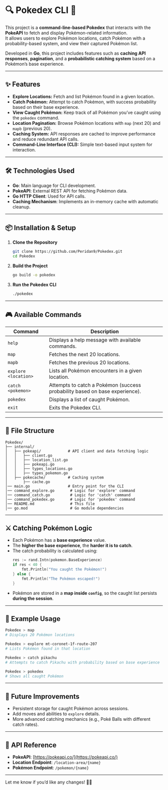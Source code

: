 
# 🔍 Pokedex CLI 📜

This project is a **command-line-based Pokedex** that interacts with the **PokeAPI** to fetch and display Pokémon-related information.  
It allows users to explore Pokémon locations, catch Pokémon with a probability-based system, and view their captured Pokémon list.  

Developed in **Go**, this project includes features such as **caching API responses**, **pagination**, and a **probabilistic catching system** based on a Pokémon’s base experience.  

---

## ✨ Features

- **Explore Locations:** Fetch and list Pokémon found in a given location.
- **Catch Pokémon:** Attempt to catch Pokémon, with success probability based on their base experience.
- **View Caught Pokémon:** Keep track of all Pokémon you’ve caught using the `pokedex` command.
- **Location Pagination:** Browse Pokémon locations with `map` (next 20) and `mapb` (previous 20).
- **Caching System:** API responses are cached to improve performance and reduce redundant API calls.
- **Command-Line Interface (CLI):** Simple text-based input system for interaction.

---

## 🛠️ Technologies Used

- **Go**: Main language for CLI development.
- **PokeAPI**: External REST API for fetching Pokémon data.
- **Go HTTP Client**: Used for API calls.
- **Caching Mechanism**: Implements an in-memory cache with automatic cleanup.

---

## 📦 Installation & Setup

1. **Clone the Repository**  
   ```bash
   git clone https://github.com/Peridan9/Pokedex.git
   cd Pokedex
   ```

2. **Build the Project**  
   ```bash
   go build -o pokedex
   ```

3. **Run the Pokedex CLI**  
   ```bash
   ./pokedex
   ```
---

## 🎮 Available Commands

| Command              | Description |
|----------------------|-------------|
| `help`              | Displays a help message with available commands. |
| `map`               | Fetches the next 20 locations. |
| `mapb`              | Fetches the previous 20 locations. |
| `explore <location>` | Lists all Pokémon encounters in a given location. |
| `catch <pokemon>`   | Attempts to catch a Pokémon (success probability based on base experience). |
| `pokedex`           | Displays a list of caught Pokémon. |
| `exit`              | Exits the Pokedex CLI. |

---

## 📂 File Structure

```
Pokedex/
├── internal/
│   ├── pokeapi/            # API client and data fetching logic
│   │   ├── client.go
│   │   ├── location_list.go
│   │   ├── pokeapi.go
│   │   ├── types_locations.go
│   │   ├── types_pokemon.go
│   ├── pokecache/          # Caching system
│       ├── cache.go
│── main.go                 # Entry point for the CLI
│── command_explore.go       # Logic for 'explore' command
│── command_catch.go         # Logic for 'catch' command
│── command_pokedex.go       # Logic for 'pokedex' command
│── README.md                # This file
│── go.mod                   # Go module dependencies
```

---

## ⚔️ Catching Pokémon Logic

- Each Pokémon has a **base experience** value.
- The **higher the base experience**, the **harder it is to catch**.
- The catch probability is calculated using:
  ```go
  res := rand.Intn(pokemon.BaseExperience)
  if res < 40 {
      fmt.Println("You caught the Pokémon!")
  } else {
      fmt.Println("The Pokémon escaped!")
  }
  ```
- Pokémon are stored in a **map inside `config`**, so the caught list persists **during the session**.

---

## 🚀 Example Usage

```bash
Pokedex > map
# Displays 20 Pokémon locations

Pokedex > explore mt-coronet-1f-route-207
# Lists Pokémon found in that location

Pokedex > catch pikachu
# Attempts to catch Pikachu with probability based on base experience

Pokedex > pokedex
# Shows all caught Pokémon
```

---

## 📝 Future Improvements

- Persistent storage for caught Pokémon across sessions.
- Add moves and abilities to `explore` details.
- More advanced catching mechanics (e.g., Poké Balls with different catch rates).

---

## 📡 API Reference

- **PokeAPI**: [https://pokeapi.co/](https://pokeapi.co/)
- **Location Endpoint**: `/location-area/{name}`
- **Pokémon Endpoint**: `/pokemon/{name}`

---

Let me know if you’d like any changes! 🚀🔥
